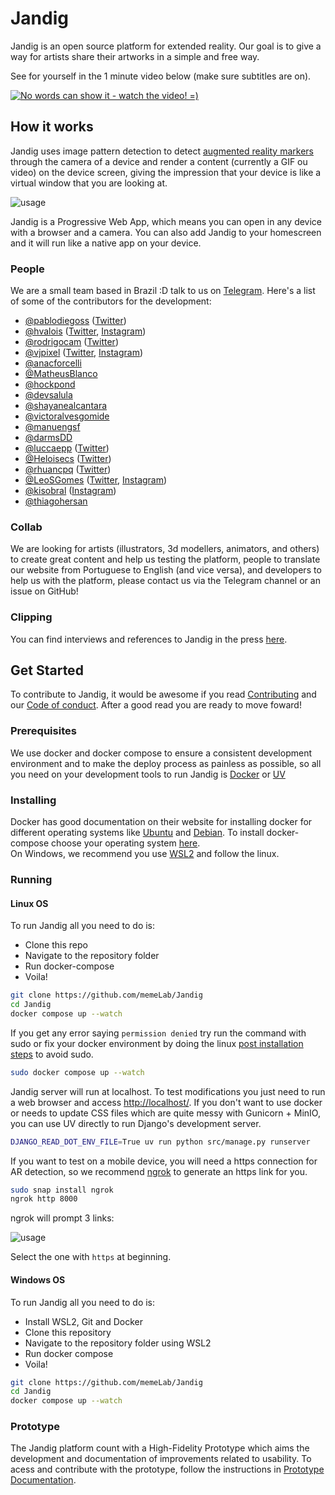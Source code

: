 # Jandig 

Jandig is an open source platform for extended reality. Our goal is to give a way for artists share their artworks in a simple and free way.

See for yourself in the 1 minute video below (make sure subtitles are on).

[![No words can show it - watch the video! =) ](https://img.youtube.com/vi/Oou7uE2XeRo/0.jpg)](https://www.youtube.com/watch?v=Oou7uE2XeRo&list=PLnqMPRm2VJBjEUmQSHG5VR2w2U1kqq9Gn)

## How it works

Jandig uses image pattern detection to detect [augmented reality markers](https://www.kudan.eu/kudan-news/augmented-reality-fundamentals-markers/) through the camera of a device and render a content (currently a GIF ou video) on the device screen, giving the impression that your device is like a virtual window that you are looking at.

![usage](https://user-images.githubusercontent.com/12930004/46251341-770de200-c426-11e8-9671-d870d1b9bd5d.jpg)

Jandig is a Progressive Web App, which means you can open in any device with a browser and a camera. You can also add Jandig to your homescreen and it will run like a native app on your device.

### People

We are a small team based in Brazil :D talk to us on [Telegram](https://t.me/joinchat/HES_ShA6TMPP-aiHxH7thQ). Here's a list of some of the contributors for the development:

* [@pablodiegoss](https://github.com/pablodiegoss) ([Twitter](https://twitter.com/pablodiegosds))
* [@hvalois](https://github.com/hvalois) ([Twitter](https://twitter.com/hebertvalois), [Instagram](https://www.instagram.com/hebertvalois/))
* [@rodrigocam](https://github.com/rodrigocam) ([Twitter](https://twitter.com/sayadiguin))
* [@vjpixel](https://github.com/vjpixel) ([Twitter](https://twitter.com/vjpixel), [Instagram](https://instagram.com/vjpixel))
* [@anacforcelli](https://github.com/anacforcelli)
* [@MatheusBlanco](https://github.com/MatheusBlanco)
* [@hockpond](https://github.com/hockpond)
* [@devsalula](https://github.com/devsalula)
* [@shayanealcantara](https://github.com/shayanealcantara)
* [@victoralvesgomide](https://github.com/victoralvesgomide)
* [@manuengsf](https://github.com/manuengsf)
* [@darmsDD](https://github.com/darmsDD)
* [@luccaepp](https://github.com/luccaepp) ([Twitter](https://twitter.com/luccaepp))
* [@Heloisecs](https://github.com/Heloisecs) ([Twitter](https://twitter.com/heloisecullen))
* [@rhuancpq](https://github.com/Rhuancpq) ([Twitter](https://twitter.com/rhuancpq))
* [@LeoSGomes](https://github.com/LeoSilvaGomes) ([Twitter](https://twitter.com/LeoSGomes), [Instagram](https://www.instagram.com/leonardodasilvagomes/))
* [@kisobral](https://github.com/KiSobral) ([Instagram](https://www.instagram.com/hugsob/))
* [@thiagohersan](https://github.com/thiagohersan)

### Collab

We are looking for artists (illustrators, 3d modellers, animators, and others) to create great content and help us testing the platform, people to translate our website from Portuguese to English (and vice versa), and developers to help us with the platform, please contact us via the Telegram channel or an issue on GitHub!

### Clipping

You can find interviews and references to Jandig in the press [here](https://dev.jandig.app/memories/clipping/).

## Get Started

To contribute to Jandig, it would be awesome if you read [Contributing](https://github.com/memeLab/ARte/blob/master/.github/CONTRIBUTING.md) and our [Code of conduct](https://github.com/memeLab/ARte/blob/master/.github/CODE_OF_CONDUCT.md). After a good read you are ready to move foward!

### Prerequisites

We use docker and docker compose to ensure a consistent development environment and to make the deploy process as painless as possible, so all you need on your development tools to run Jandig is [Docker](https://www.docker.com/) or [UV](https://docs.astral.sh/uv/)

### Installing

Docker has good documentation on their website for installing docker for different operating systems like [Ubuntu](https://docs.docker.com/install/linux/docker-ce/ubuntu/) and [Debian](https://docs.docker.com/install/linux/docker-ce/debian/). To install docker-compose choose your operating system [here](https://docs.docker.com/compose/install/). <br>
On Windows, we recommend you use [WSL2](https://learn.microsoft.com/en-us/windows/wsl/install) and follow the linux.

### Running

#### Linux OS

To run Jandig all you need to do is:

* Clone this repo
* Navigate to the repository folder
* Run docker-compose
* Voila!

```bash
git clone https://github.com/memeLab/Jandig
cd Jandig
docker compose up --watch
```

If you get any error saying ``permission denied`` try run the command with sudo or fix your docker environment by doing the linux [post installation steps](https://docs.docker.com/engine/install/linux-postinstall/) to avoid sudo.

```bash
sudo docker compose up --watch
```

Jandig server will run at localhost. To test modifications you just need to run a web browser and access [http://localhost/](http://localhost/). If you don't want to use docker or needs to update CSS files which are quite messy with Gunicorn + MinIO, you can use UV directly to run Django's development server.

```bash
DJANGO_READ_DOT_ENV_FILE=True uv run python src/manage.py runserver
```

If you want to test on a mobile device, you will need a https connection for AR detection, so we recommend [ngrok](https://www.npmjs.com/package/ngrok) to generate an https link for you.

```bash
sudo snap install ngrok
ngrok http 8000
```

ngrok will prompt 3 links:

![usage](https://user-images.githubusercontent.com/12930004/54871980-ab41da00-4d9b-11e9-8b80-bb1d4bec420d.png)

Select the one with `https` at beginning.

#### Windows OS

To run Jandig all you need to do is:

* Install WSL2, Git and Docker
* Clone this repository
* Navigate to the repository folder using WSL2
* Run docker compose
* Voila!

```bash
git clone https://github.com/memeLab/Jandig
cd Jandig
docker compose up --watch
```

### Prototype

The Jandig platform count with a High-Fidelity Prototype which aims the development and documentation of improvements related to usability. To acess and contribute with the prototype, follow the instructions in [Prototype Documentation](/docs/prototype.md).
